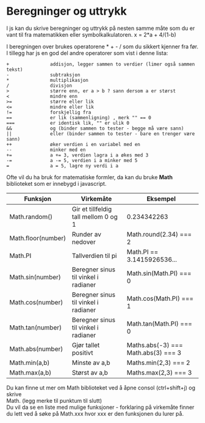 # Beregninger og uttrykk


I js kan du skrive beregninger og uttrykk på nesten samme måte som du er vant til fra matematikken eller symbolkalkulatoren.
x = 2*a + 4/(1-b)


I beregningen over brukes operatorene * + - / som du sikkert kjenner fra før. I tillegg har js en god del andre operatorer som vist i denne lista:
```
+               addisjon, legger sammen to verdier (limer også sammen tekst)
-               subtraksjon
*               multiplikasjon
/               divisjon
>               større enn, er a > b ? sann dersom a er størst
≺               mindre enn
>=              større eller lik
≺=              mindre eller lik
!=              forskjellig fra
==              er lik (sammenligning) , merk "" == 0
===             er identisk lik, "" er ulik 0
&&              og (binder sammen to tester - begge må være sann)
||              eller (binder sammen to tester - bare en trenger være sann)
++              øker verdien i en variabel med en
--              minker med en
+=              a += 3, verdien lagra i a økes med 3
-=              a -= 5, verdien i a minker med 5
=               a = 5, lagre ny verdi i a
```

Ofte vil du ha bruk for matematiske formler, da
kan du bruke **Math** biblioteket som er innebygd i javascript.

| Funksjon | Virkemåte | Eksempel
| -- |--|--
|Math.random()| Gir et tillfeldig tall mellom 0 og 1| 0.234342263
|Math.floor(number)| Runder av nedover| Math.round(2.34) === 2
|Math.PI | Tallverdien til pi | Math.PI == 3.1415926536...
|Math.sin(number)| Beregner sinus til vinkel i radianer | Math.sin(Math.PI) === 0
|Math.cos(number)| Beregner sinus til vinkel i radianer | Math.cos(Math.PI) === 1
|Math.tan(number)| Beregner sinus til vinkel i radianer | Math.tan(Math.PI) === 0
|Math.abs(number)| Gjør tallet positivt | Maths.abs(-3) === Math.abs(3) === 3
|Math.min(a,b)| Minste av a,b | Maths.min(2,3) === 2
|Math.max(a,b)| Størst av a,b | Maths.max(2,3) === 3

Du kan finne ut mer om Math biblioteket ved å åpne consol (ctrl+shift+j) og skrive  
Math. (legg merke til punktum til slutt)  
Du vil da se en liste med mulige funksjoner - forklaring på virkemåte finner
du lett ved å søke på Math.xxx hvor xxx er den funksjonen du lurer på.
